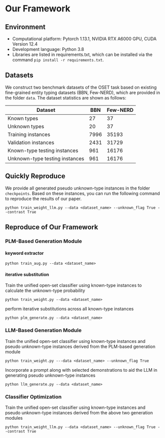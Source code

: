# Our Framework

## Environment

* Computational platform: Pytorch 1.13.1, NVIDIA RTX A6000 GPU, CUDA Version 12.4
*  Development language: Python 3.8
* Libraries are listed in requirements.txt, which can be installed via the command `pip install -r requirements.txt`.

## Datasets

We construct two benchmark datasets of the OSET task based on existing fine-grained entity typing datasets (BBN, Few-NERD), which are provided in the folder `data`. The dataset statistics are shown as follows:

| **Dataset**                        | **BBN** | **Few-NERD** |
| ---------------------------------- | ------- | ------------ |
| Known types                    | 27      | 37           |
| Unknown types                  | 20      | 37           |
| Training instances             | 7996    | 35193        |
| Validation instances           | 2431    | 31729        |
| Known-type testing instances   | 961     | 16176        |
| Unknown-type testing instances | 961     | 16176        |

## Quickly Reproduce

We provide all generated pseudo unknown-type instances in the folder `checkpoints`. Based on these instances, you can run the following command to reproduce the results of our paper.

```
python train_weight_llm.py --data <dataset_name> --unknown_flag True --contrast True
```



## Reproduce of Our Framework

### PLM-Based Generation Module

#### keyword extractor

```
python train_aug.py --data <dataset_name>
```

#### iterative substitution

Train the unified open-set classifier using  known-type instances to calculate the unknown-type probability


```
python train_weight.py --data <dataset_name>
```

perform iterative substitutions across all known-type instances

```
python plm_generate.py --data <dataset_name>
```

### LLM-Based Generation Module

Train the unified open-set classifier using  known-type instances and pseudo unknown-type instances derived from the PLM-based generation module

```
python train_weight.py ---data <dataset_name> --unknown_flag True
```

Incorporate a prompt along with selected demonstrations to aid the LLM in generating pseudo unknown-type instances

```
python llm_generate.py --data <dataset_name> 
```

### Classifier Optimization

Train the unified open-set classifier using  known-type instances and pseudo unknown-type instances derived from the above two generation modules

```
python train_weight_llm.py --data <dataset_name> --unknown_flag True --contrast True
```

 

